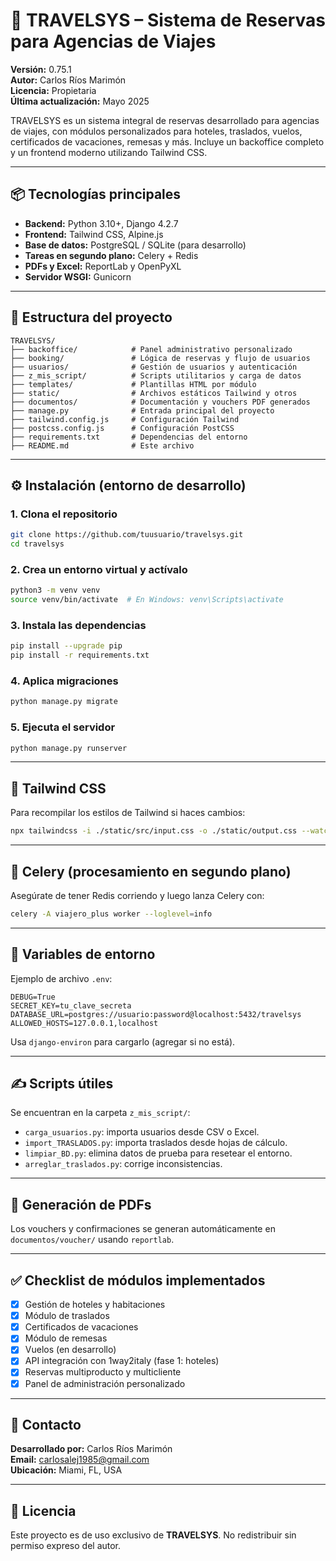 # 🚀 TRAVELSYS – Sistema de Reservas para Agencias de Viajes

**Versión:** 0.75.1  
**Autor:** Carlos Ríos Marimón  
**Licencia:** Propietaria  
**Última actualización:** Mayo 2025

TRAVELSYS es un sistema integral de reservas desarrollado para agencias de viajes, con módulos personalizados para hoteles, traslados, vuelos, certificados de vacaciones, remesas y más. Incluye un backoffice completo y un frontend moderno utilizando Tailwind CSS.

---

## 📦 Tecnologías principales

- **Backend:** Python 3.10+, Django 4.2.7
- **Frontend:** Tailwind CSS, Alpine.js
- **Base de datos:** PostgreSQL / SQLite (para desarrollo)
- **Tareas en segundo plano:** Celery + Redis
- **PDFs y Excel:** ReportLab y OpenPyXL
- **Servidor WSGI:** Gunicorn

---

## 📂 Estructura del proyecto

```
TRAVELSYS/
├── backoffice/            # Panel administrativo personalizado
├── booking/               # Lógica de reservas y flujo de usuarios
├── usuarios/              # Gestión de usuarios y autenticación
├── z_mis_script/          # Scripts utilitarios y carga de datos
├── templates/             # Plantillas HTML por módulo
├── static/                # Archivos estáticos Tailwind y otros
├── documentos/            # Documentación y vouchers PDF generados
├── manage.py              # Entrada principal del proyecto
├── tailwind.config.js     # Configuración Tailwind
├── postcss.config.js      # Configuración PostCSS
├── requirements.txt       # Dependencias del entorno
├── README.md              # Este archivo
```

---

## ⚙️ Instalación (entorno de desarrollo)

### 1. Clona el repositorio

```bash
git clone https://github.com/tuusuario/travelsys.git
cd travelsys
```

### 2. Crea un entorno virtual y actívalo

```bash
python3 -m venv venv
source venv/bin/activate  # En Windows: venv\Scripts\activate
```

### 3. Instala las dependencias

```bash
pip install --upgrade pip
pip install -r requirements.txt
```

### 4. Aplica migraciones

```bash
python manage.py migrate
```

### 5. Ejecuta el servidor

```bash
python manage.py runserver
```

---

## 🧵 Tailwind CSS

Para recompilar los estilos de Tailwind si haces cambios:

```bash
npx tailwindcss -i ./static/src/input.css -o ./static/output.css --watch
```

---

## 🔁 Celery (procesamiento en segundo plano)

Asegúrate de tener Redis corriendo y luego lanza Celery con:

```bash
celery -A viajero_plus worker --loglevel=info
```

---

## 🧪 Variables de entorno

Ejemplo de archivo `.env`:

```
DEBUG=True
SECRET_KEY=tu_clave_secreta
DATABASE_URL=postgres://usuario:password@localhost:5432/travelsys
ALLOWED_HOSTS=127.0.0.1,localhost
```

Usa `django-environ` para cargarlo (agregar si no está).

---

## ✍️ Scripts útiles

Se encuentran en la carpeta `z_mis_script/`:

- `carga_usuarios.py`: importa usuarios desde CSV o Excel.
- `import_TRASLADOS.py`: importa traslados desde hojas de cálculo.
- `limpiar_BD.py`: elimina datos de prueba para resetear el entorno.
- `arreglar_traslados.py`: corrige inconsistencias.

---

## 📑 Generación de PDFs

Los vouchers y confirmaciones se generan automáticamente en `documentos/voucher/` usando `reportlab`.

---

## ✅ Checklist de módulos implementados

- [x] Gestión de hoteles y habitaciones
- [x] Módulo de traslados
- [x] Certificados de vacaciones
- [x] Módulo de remesas
- [x] Vuelos (en desarrollo)
- [x] API integración con 1way2italy (fase 1: hoteles)
- [x] Reservas multiproducto y multicliente
- [x] Panel de administración personalizado

---

## 📧 Contacto

**Desarrollado por:** Carlos Ríos Marimón  
**Email:** carlosalej1985@gmail.com  
**Ubicación:** Miami, FL, USA

---

## 📜 Licencia

Este proyecto es de uso exclusivo de **TRAVELSYS**. No redistribuir sin permiso expreso del autor.

